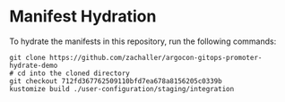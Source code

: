# Manifest Hydration

To hydrate the manifests in this repository, run the following commands:

```shell
git clone https://github.com/zachaller/argocon-gitops-promoter-hydrate-demo
# cd into the cloned directory
git checkout 712fd367762509110bfd7ea678a8156205c0339b
kustomize build ./user-configuration/staging/integration
```
